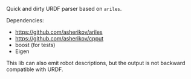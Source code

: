 Quick and dirty URDF parser based on `ariles`.

Dependencies:
- https://github.com/asherikov/ariles
- https://github.com/asherikov/cpput
- boost (for tests)
- Eigen

This lib can also emit robot descriptions, but the output is not backward
compatible with URDF.
